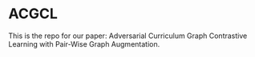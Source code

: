 # ACGCL
This is the repo for our paper: Adversarial Curriculum Graph Contrastive Learning with Pair-Wise Graph Augmentation.

